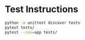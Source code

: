 # Test Instructions

```bash
python -m unittest discover tests
pytest tests/
pytest --cov=app tests/
```
